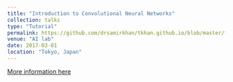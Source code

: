```yaml
---
title: "Introduction to Convolutional Neural Networks"
collection: talks
type: "Tutorial"
permalink: https://github.com/drsamirkhan/tkhan.github.io/blob/master/files/intro%20to%20conv.pptx
venue: "AI lab"
date: 2017-03-01
location: "Tokyo, Japan"
---
```


[More information here](http://phmap.org)

